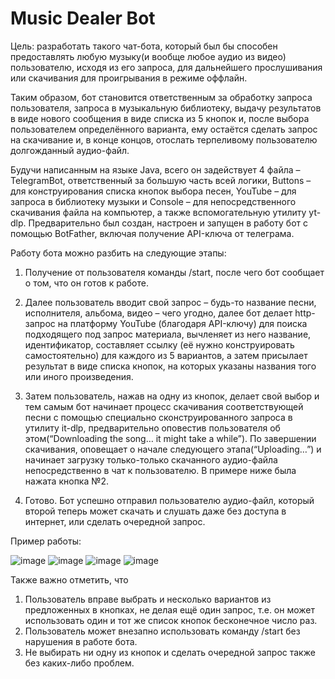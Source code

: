# Music Dealer Bot 
Цель: разработать такого чат-бота, который был бы способен предоставлять любую музыку(и вообще любое аудио из видео) пользователю, исходя из его запроса, для дальнейшего прослушивания или скачивания для проигрывания в режиме оффлайн. 

Таким образом, бот становится ответственным за обработку запроса пользователя, запроса в музыкальную библиотеку, выдачу результатов в виде нового сообщения в виде списка из 5 кнопок и, после выбора пользователем определённого варианта, ему остаётся сделать запрос на скачивание и, в конце концов, отослать терпеливому пользователю долгожданный аудио-файл.

Будучи написанным на языке Java, всего он задействует 4 файла – TelegramBot, ответственный за большую часть всей логики, Buttons – для конструирования списка кнопок выбора песен, YouTube – для запроса в библиотеку музыки и Console – для непосредственного скачивания файла на компьютер, а также вспомогательную утилиту yt-dlp. Предварительно был создан, настроен и запущен в работу бот с помощью BotFather, включая получение API-ключа от телеграма. 

Работу бота можно разбить на следующие этапы:
1)	Получение от пользователя команды /start, после чего бот сообщает о том, что он готов к работе.
  
2) Далее пользователь вводит свой запрос – будь-то название песни, исполнителя, альбома, видео – чего угодно, далее бот делает http-запрос на платформу YouTube (благодаря API-ключу) для поиска подходящего под запрос материала, вычленяет из него название, идентификатор, составляет ссылку (её нужно конструировать самостоятельно) для каждого из 5 вариантов, а затем присылает результат в виде списка кнопок, на которых указаны названия того или иного произведения.
  
3)	Затем пользователь, нажав на одну из кнопок, делает свой выбор и тем самым бот начинает процесс скачивания соответствующей песни с помощью специально сконструированного запроса в утилиту it-dlp, предварительно оповестив пользователя об этом(“Downloading the song… it might take a while”). По завершении скачивания, оповещает о начале следующего этапа(“Uploading…”) и начинает загрузку только-только скачанного аудио-файла непосредственно в чат к пользователю. В примере ниже была нажата кнопка №2.
   
4)	Готово. Бот успешно отправил пользователю аудио-файл, который второй теперь может скачать и слушать даже без доступа в интернет, или сделать очередной запрос.

Пример работы:

![image](https://github.com/svy4toyboriy/MusicDealer/assets/135538976/0ca3da40-7103-4088-b4ba-a8df0ee41a63)
![image](https://github.com/svy4toyboriy/MusicDealer/assets/135538976/8a9758ff-b465-4be7-a481-a0bc49cacba2)
![image](https://github.com/svy4toyboriy/MusicDealer/assets/135538976/ca244a34-4e82-4dd6-a0a3-0c07b3db6dd0)
![image](https://github.com/svy4toyboriy/MusicDealer/assets/135538976/a2a480f8-2686-427b-be5e-e62006211a88)

Также важно отметить, что
1)	 Пользователь вправе выбрать и несколько вариантов из предложенных в кнопках, не делая ещё один запрос, т.е. он может использовать один и тот же список кнопок бесконечное число раз. 
2)	Пользователь может внезапно использовать команду /start без нарушения в работе бота. 
3)	Не выбирать ни одну из кнопок и сделать очередной запрос также без каких-либо проблем.

